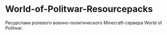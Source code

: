 # World-of-Politwar-Resourcepacks
Ресурспаки ролевого военно-политического Minecraft-сервера World of Politwar.
